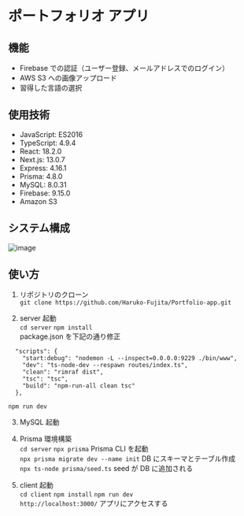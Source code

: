 # ポートフォリオ アプリ

## 機能

- Firebase での認証（ユーザー登録、メールアドレスでのログイン）
- AWS S3 への画像アップロード
- 習得した言語の選択

## 使用技術

- JavaScript: ES2016
- TypeScript: 4.9.4
- React: 18.2.0
- Next.js: 13.0.7
- Express: 4.16.1
- Prisma: 4.8.0
- MySQL: 8.0.31
- Firebase: 9.15.0
- Amazon S3

## システム構成

![image](https://user-images.githubusercontent.com/94355319/222140205-53f5cd7f-8f22-4757-a59b-5a83a522e344.png)

## 使い方

1. リポジトリのクローン  
`git clone https://github.com/Haruko-Fujita/Portfolio-app.git`

2. server 起動  
   `cd server` `npm install`  
   package.json を下記の通り修正

```
  "scripts": {
    "start:debug": "nodemon -L --inspect=0.0.0.0:9229 ./bin/www",
    "dev": "ts-node-dev --respawn routes/index.ts",
    "clean": "rimraf dist",
    "tsc": "tsc",
    "build": "npm-run-all clean tsc"
  },
```

`npm run dev`

3. MySQL 起動

4. Prisma 環境構築  
   `cd server` `npx prisma` Prisma CLI を起動  
   `npx prisma migrate dev --name init` DB にスキーマとテーブル作成  
   `npx ts-node prisma/seed.ts` seed が DB に追加される

5. client 起動  
   `cd client` `npm install` `npm run dev`  
   `http://localhost:3000/` アプリにアクセスする